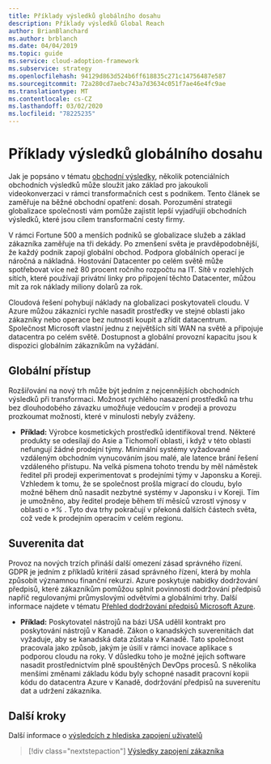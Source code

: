 ```yaml
---
title: Příklady výsledků globálního dosahu
description: Příklady výsledků Global Reach
author: BrianBlanchard
ms.author: brblanch
ms.date: 04/04/2019
ms.topic: guide
ms.service: cloud-adoption-framework
ms.subservice: strategy
ms.openlocfilehash: 94129d863d524b6ff618835c271c14756487e587
ms.sourcegitcommit: 72a280cd7aebc743a7d3634c051f7ae46e4fc9ae
ms.translationtype: MT
ms.contentlocale: cs-CZ
ms.lasthandoff: 03/02/2020
ms.locfileid: "78225235"
---
```

# <a name="examples-of-global-reach-outcomes"></a>Příklady výsledků globálního dosahu

Jak je popsáno v tématu [obchodní výsledky](./index.md), několik potenciálních obchodních výsledků může sloužit jako základ pro jakoukoli videokonverzaci v rámci transformačních cest s podnikem. Tento článek se zaměřuje na běžné obchodní opatření: dosah. Porozumění strategii globalizace společnosti vám pomůže zajistit lepší vyjadřujíí obchodních výsledků, které jsou cílem transformační cesty firmy.

V rámci Fortune 500 a menších podniků se globalizace služeb a základ zákazníka zaměřuje na tři dekády. Po zmenšení světa je pravděpodobnější, že každý podnik zapojí globální obchod. Podpora globálních operací je náročná a nákladná. Hostování Datacenter po celém světě může spotřebovat více než 80 procent ročního rozpočtu na IT. Sítě v rozlehlých sítích, které používají privátní linky pro připojení těchto Datacenter, můžou mít za rok náklady miliony dolarů za rok.

Cloudová řešení pohybují náklady na globalizaci poskytovateli cloudu. V Azure můžou zákazníci rychle nasadit prostředky ve stejné oblasti jako zákazníky nebo operace bez nutnosti koupit a zřídit datacentrum. Společnost Microsoft vlastní jednu z největších sítí WAN na světě a připojuje datacentra po celém světě. Dostupnost a globální provozní kapacitu jsou k dispozici globálním zákazníkům na vyžádání.

## <a name="global-access"></a>Globální přístup

Rozšiřování na nový trh může být jedním z nejcennějších obchodních výsledků při transformaci. Možnost rychlého nasazení prostředků na trhu bez dlouhodobého závazku umožňuje vedoucím v prodeji a provozu prozkoumat možnosti, které v minulosti nebyly zváženy.

- **Příklad:** Výrobce kosmetických prostředků identifikoval trend. Některé produkty se odesílají do Asie a Tichomoří oblasti, i když v této oblasti nefungují žádné prodejní týmy. Minimální systémy vyžadované vzdáleným obchodním vynucováním jsou malé, ale latence brání řešení vzdáleného přístupu. Na velká písmena tohoto trendu by měl náměstek ředitel při prodeji experimentovat s prodejními týmy v Japonsku a Koreji. Vzhledem k tomu, že se společnost prošla migrací do cloudu, bylo možné během dnů nasadit nezbytné systémy v Japonsku i v Koreji. Tím je umožněno, aby ředitel prodeje během tří měsíců vzrostl výnosy v oblasti o _×%_ . Tyto dva trhy pokračují v překoná dalších částech světa, což vede k prodejním operacím v celém regionu.

## <a name="data-sovereignty"></a>Suverenita dat

Provoz na nových trzích přináší další omezení zásad správného řízení. GDPR je jedním z příkladů kritérií zásad správného řízení, která by mohla způsobit významnou finanční rekurzi. Azure poskytuje nabídky dodržování předpisů, které zákazníkům pomůžou splnit povinnosti dodržování předpisů napříč regulovanými průmyslovými odvětvími a globálními trhy. Další informace najdete v tématu [Přehled dodržování předpisů Microsoft Azure](https://aka.ms/AzureCompliance).

- **Příklad:** Poskytovatel nástrojů na bázi USA udělil kontrakt pro poskytování nástrojů v Kanadě. Zákon o kanadských suverenitách dat vyžaduje, aby se kanadská data zůstala v Kanadě. Tato společnost pracovala jako způsob, jakým je úsilí v rámci inovace aplikace s podporou cloudu na roky. V důsledku toho je možné jejich software nasadit prostřednictvím plně spouštěných DevOps procesů. S několika menšími změnami základu kódu byly schopné nasadit pracovní kopii kódu do datacentra Azure v Kanadě, dodržování předpisů na suverenitu dat a udržení zákazníka.

## <a name="next-steps"></a>Další kroky

Další informace o [výsledcích z hlediska zapojení uživatelů](./engagement-outcomes.md)

> [!div class="nextstepaction"]
> [Výsledky zapojení zákazníka](./engagement-outcomes.md)
